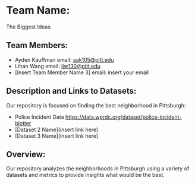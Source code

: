 # Team Name: 

The Biggest Ideas

## Team Members:

- Ayden Kauffman email: aak105@pitt.edu
- Lihan Wang email: liw130@pitt.edu
- [Insert Team Member Name 3] email: insert your email

## Description and Links to Datasets:

Our repository is focused on finding the best neighborhood in Pittsburgh:

- Police Incident Data https://data.wprdc.org/dataset/police-incident-blotter
- [Dataset 2 Name](insert link here)
- [Dataset 3 Name](insert link here)



## Overview:

Our repository analyzes the neighborhoods in Pittsburgh using a variety of datasets and metrics to provide insights what would be the best.
